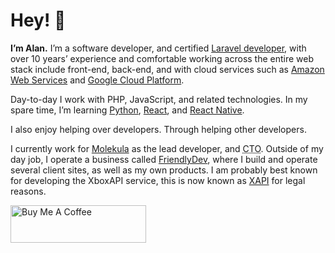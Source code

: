 # Hey! :wave:

**I’m Alan.** I’m a software developer, and certified [Laravel developer][0], with over 10 years’ experience and comfortable working across the entire web stack include front-end, back-end, and with cloud services such as [Amazon Web Services][1] and [Google Cloud Platform][2].

Day-to-day I work with PHP, JavaScript, and related technologies. In my spare time, I’m learning [Python][8], [React][9], and [React Native][10].

I also enjoy helping over developers. Through helping other developers.

I currently work for [Molekula][5] as the lead developer, and <abbr title="Chief Technical Officer">CTO</abbr>. Outside of my day job, I operate a business called [FriendlyDev][6], where I build and operate several client sites, as well as my own products. I am probably best known for developing the XboxAPI service, this is now known as [XAPI][7] for legal reasons.

<a href="https://www.buymeacoffee.com/friendlydev" target="_blank"><img src="https://cdn.buymeacoffee.com/buttons/v2/default-orange.png" alt="Buy Me A Coffee" style="height: 60px !important;width: 217px !important;" ></a>

[0]: https://exam.laravelcert.com/is/alan-wynn/certified-since/2020-11-26?
[1]: https://aws.amazon.com
[2]: https://cloud.google.com
[5]: https://molekula.com
[6]: https://friendlydev.com
[7]: https://xapi.us
[8]: https://www.python.org
[9]: https://react.dev
[10]: https://reactnative.dev
